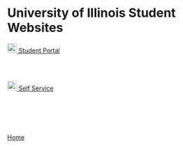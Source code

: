 <head>
  <link rel="shortcut icon" sizes="16x16 32x32 64x64" href="Favicon.png" type="image/x-icon" />
</head>

<br>
<br>

# University of Illinois Student Websites
<p><img src="https://cdn.vox-cdn.com/thumbor/FGgViEqt2ML--Uxw1Pu6Gw4rV8o=/0x0:800x400/1200x800/filters:focal(336x136:464x264)/cdn.vox-cdn.com/uploads/chorus_image/image/56187479/DHNkdRfXoAEp2VD.0.jpg" width="22" height="22"><a href="https://myillini.illinois.edu" target="_blank"> Student Portal</a></p>

<br>
<br>

<p><img src="https://cdn.vox-cdn.com/thumbor/FGgViEqt2ML--Uxw1Pu6Gw4rV8o=/0x0:800x400/1200x800/filters:focal(336x136:464x264)/cdn.vox-cdn.com/uploads/chorus_image/image/56187479/DHNkdRfXoAEp2VD.0.jpg" width="22" height="22"><a href="https://apps.uillinois.edu/selfservice/" target="_blank"> Self Service</a></p>

<br>
<br>
<br>
<br>
<p><a href="https://dantevasudevan.github.io/">Home</a></p>
